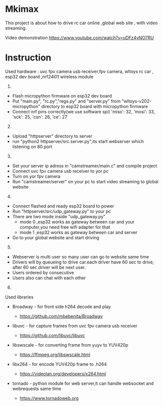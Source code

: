 # Mkimax

This project is about how to drive rc car online ,global web site , with video streaming.

Video demonstration
https://www.youtube.com/watch?v=uDFz4vNO7RU

# Instruction

Used hardware : uvc fpv camera usb receiver,fpv camera, wltoys rc car , esp32 dev board ,nrf24l01 wireless module

1)
- Flash micropython firmware on esp32 dev board
- Put "main.py", "rc.py","regs.py" and "server.py" from "wltoys-v202-micropython" directory to esp32 board with micropython firmware
- Connect nrf pins correctly(we use software spi) 'miso': 32, 'mosi': 33, 'sck': 25, 'csn': 26, 'ce': 27


2)
- Upload  "httpserver" directory to server
- run "python2  httpserver/src.server.py",its start webserver which listening on 80 port

3)
- Set your server ip adress in "camstreamer/main.c" and compile project
- Connect uvc fpv camera usb receiver to yor pc
- Turn on yor fpv camera
- Run "camstreamer/server" on your pc to start video streaming to global website

4)
- Connect flashed and ready esp32 board to power
- Run "httpserver/src/udp_gateway.py" to your pc
- There are two mode inside "udp_gateway.py"
   - mode 0 ,esp32 works as gateway between car and your computer,you need free wifi adapter for that
   - mode 1 ,esp32 works as gateway between car and server
- Go to your global website and start driving

5)
- Webserver is multi user so many user can go to website same time
- Drivers will by queueing to drive car.each driver have 60 sec to drive,
after 60 sec driver will be next user.
- Users ordered by consecutive
- Users also can chat with each other

6)
Used libraries

- Broadway - for front side h264 decode and play
  - https://github.com/mbebenita/Broadway
  
- libuvc - for capture frames from uvc fpv camera usb receiver
  - https://github.com/libuvc/libuvc
  
- libswscale - for converting frame from yuyv to YUV420p 
  - https://ffmpeg.org/libswscale.html
  
- libx264 - for encode YUV420p frame to .h264
  - https://videolan.org/developers/x264.html

- tornado - python module for web server,it can handle websocket and webrequests same time
  - https://www.tornadoweb.org
 
 
